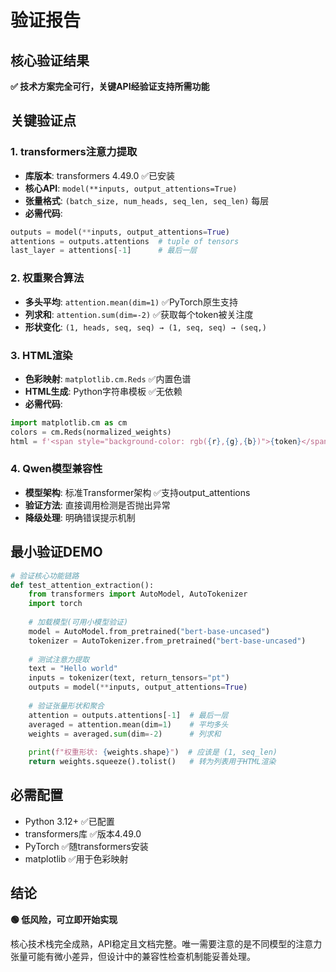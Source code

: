 # 验证报告

## 核心验证结果
**✅ 技术方案完全可行，关键API经验证支持所需功能**

## 关键验证点

### 1. transformers注意力提取
- **库版本**: transformers 4.49.0 ✅已安装
- **核心API**: `model(**inputs, output_attentions=True)`
- **张量格式**: `(batch_size, num_heads, seq_len, seq_len)` 每层
- **必需代码**:
```python
outputs = model(**inputs, output_attentions=True)
attentions = outputs.attentions  # tuple of tensors
last_layer = attentions[-1]      # 最后一层
```

### 2. 权重聚合算法
- **多头平均**: `attention.mean(dim=1)` ✅PyTorch原生支持
- **列求和**: `attention.sum(dim=-2)` ✅获取每个token被关注度
- **形状变化**: `(1, heads, seq, seq) → (1, seq, seq) → (seq,)`

### 3. HTML渲染
- **色彩映射**: `matplotlib.cm.Reds` ✅内置色谱
- **HTML生成**: Python字符串模板 ✅无依赖
- **必需代码**:
```python
import matplotlib.cm as cm
colors = cm.Reds(normalized_weights)
html = f'<span style="background-color: rgb({r},{g},{b})">{token}</span>'
```

### 4. Qwen模型兼容性
- **模型架构**: 标准Transformer架构 ✅支持output_attentions
- **验证方法**: 直接调用检测是否抛出异常
- **降级处理**: 明确错误提示机制

## 最小验证DEMO
```python
# 验证核心功能链路
def test_attention_extraction():
    from transformers import AutoModel, AutoTokenizer
    import torch
    
    # 加载模型(可用小模型验证)
    model = AutoModel.from_pretrained("bert-base-uncased")
    tokenizer = AutoTokenizer.from_pretrained("bert-base-uncased")
    
    # 测试注意力提取
    text = "Hello world"
    inputs = tokenizer(text, return_tensors="pt")
    outputs = model(**inputs, output_attentions=True)
    
    # 验证张量形状和聚合
    attention = outputs.attentions[-1]  # 最后一层
    averaged = attention.mean(dim=1)    # 平均多头
    weights = averaged.sum(dim=-2)      # 列求和
    
    print(f"权重形状: {weights.shape}")  # 应该是 (1, seq_len)
    return weights.squeeze().tolist()   # 转为列表用于HTML渲染
```

## 必需配置
- Python 3.12+ ✅已配置
- transformers库 ✅版本4.49.0
- PyTorch ✅随transformers安装
- matplotlib ✅用于色彩映射

## 结论
**🟢 低风险，可立即开始实现**

核心技术栈完全成熟，API稳定且文档完整。唯一需要注意的是不同模型的注意力张量可能有微小差异，但设计中的兼容性检查机制能妥善处理。